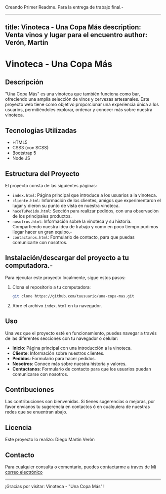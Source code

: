 Creando Primer Readme. Para la entrega de trabajo final.-

---
title: Vinoteca - Una Copa Más
description: Venta vinos y lugar para el encuentro
author: Verón, Martín
---

# Vinoteca - Una Copa Más

## Descripción

"Una Copa Más" es una vinoteca que también funciona como bar, ofreciendo una amplia selección de vinos y cervezas artesanales. Este proyecto web tiene como objetivo proporcionar una experiencia única a los usuarios, permitiéndoles explorar, ordenar y conocer más sobre nuestra vinoteca.

## Tecnologías Utilizadas

- HTML5
- CSS3 (con SCSS)
- Bootstrap 5
- Node JS

## Estructura del Proyecto

El proyecto consta de las siguientes páginas:

- `index.html`: Página principal que introduce a los usuarios a la vinoteca.
- `cliente.html`: Información de los clientes, amigos que experimentaron el lugar y dieron su punto de vista en nuestra vinoteca.
- `haceTuPedido.html`: Sección para realizar pedidos, con una observación de los principales productos.
- `nosotros.html`: Información sobre la vinoteca y su historia. Compartiendo nuestra idea de trabajo y como en poco tiempo pudimos llegar hacer un gran equipo.-
- `contactanos.html`: Formulario de contacto, para que puedas comunicarte con nosotros.

## Instalación/descargar del proyecto a tu computadora.-

Para ejecutar este proyecto localmente, sigue estos pasos:

1. Clona el repositorio a tu computadora:
    ```bash
    git clone https://github.com/tuusuario/una-copa-mas.git
    ```

2. Abre el archivo `index.html` en tu navegador.

## Uso

Una vez que el proyecto esté en funcionamiento, puedes navegar a través de las diferentes secciones con tu navegador o celular:

- **Inicio**: Página principal con una introducción a la vinoteca.
- **Cliente**: Información sobre nuestros clientes.
- **Pedidos**: Formulario para hacer pedidos.
- **Nosotros**: Conoce más sobre nuestra historia y valores.
- **Contactanos**: Formulario de contacto para que los usuarios puedan comunicarse con nosotros.

## Contribuciones

Las contribuciones son bienvenidas. Si tienes sugerencias o mejoras, por favor envianos tu sugerencia en contactos ó en cualquiera de nuestras redes que se enuentran abajo.

## Licencia

Este proyecto lo realizo: Diego Martin Veròn

## Contacto

Para cualquier consulta o comentario, puedes contactarme a través de [Mi correo electrónico](mailto:diego.martin.veron@gmail.com)

---

¡Gracias por visitar: Vinoteca  -  "Una Copa Más"!

